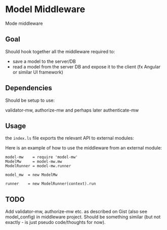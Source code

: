 # Model Middleware

Mode middleware

## Goal

Should hook together all the middleware required to:

 * save a model to the server/DB
 * read a model from the server DB and expose it to the client (fx Angular or similar UI framework)

 ## Dependencies

Should be setup to use:

validator-mw, authorize-mw and perhaps later authenticate-mw

## Usage

the `index.ls` file exports the relevant API to external modules:

Here is an example of how to use the middleware from an external module:

```livescript
model-mw    = require 'model-mw'
ModelMw     = model-mw.mw
ModelRunner = model-mw.runner

model_mw  = new ModelMw

runner    = new ModelRunner(context).run
```

## TODO

Add validator-mw, authorize-mw etc. as described on Gist (also see model_config) in middleware project.
Should be something similar (but not exactly - is just pseudo code/thoughts for now).

